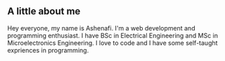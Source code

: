 ## A little about me

Hey everyone, my name is Ashenafi. I'm a web development and programming enthusiast. I have BSc in Electrical Engineering and MSc in Microelectronics Engineering. I love to code and I have some self-taught expriences in programming.
